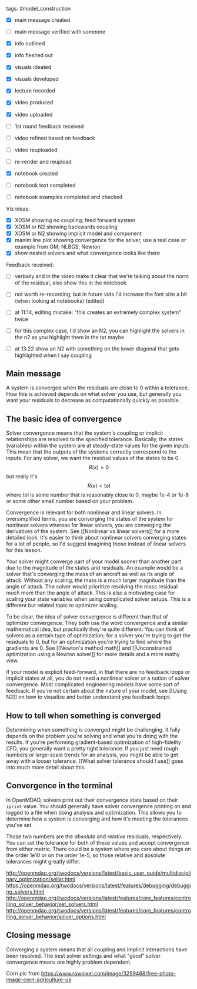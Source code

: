 tags: #model_construction 

- [x] main message created
- [ ] main message verified with someone
- [x] info outlined
- [x] info fleshed out
- [x] visuals ideated
- [x] visuals developed
- [x] lecture recorded
- [x] video produced
- [x] video uploaded
- [ ] 1st round feedback received
- [ ] video refined based on feedback
- [ ] video reuploaded
- [ ] re-render and reupload

- [x] notebook created
- [ ] notebook text completed
- [ ] notebook examples completed and checked

Viz ideas:
- [x] XDSM showing no coupling; feed forward system
- [x] XDSM or N2 showing backwards coupling
- [x] XDSM or N2 showing implicit model and component
- [x] manim line plot showing convergence for the solver, use a real case or example from OM; NLBGS, Newton
- [x] show nested solvers and what convergence looks like there

Feedback received:
- [ ] verbally and in the video make it clear that we're talking about the norm of the residual, also show this in the notebook
- [ ] not worth re-recording, but in future vids I'd increase the font size a bit (when looking at notebooks) (edited) 
- [ ] at 11:14, editing mistake: "this creates an extremely complex system" twice
- [ ] for this complex case, I'd show an N2, you can highlight the solvers in the n2 as you highlight them in the txt maybe
- [ ] at 13:22 show an N2 with something on the lower diagonal that gets highlighted when I say coupling


## Main message
A system is converged when the residuals are close to 0 within a tolerance. How this is achieved depends on what solver you use, but generally you want your residuals to decrease as computationally quickly as possible.

## The basic idea of convergence
Solver convergence means that the system's coupling or implicit relationships are resolved to the specified tolerance. Basically, the states (variables) within the system are at steady-state values for the given inputs. This mean that the outputs of the systems correctly correspond to the inputs. For any solver, we want the residual values of the states to be 0.
$$ R(x) = 0 $$ but really it's
$$ R(x) < \text{tol} $$
where $\text{tol}$ is some number that is reasonably close to 0, maybe 1e-4 or 1e-8 or some other small number based on your problem.

Convergence is relevant for both nonlinear and linear solvers. In oversimplified terms, you are converging the states of the system for nonlinear solvers whereas for linear solvers, you are converging the derivatives of the system. See [[Nonlinear vs linear solvers]] for a more detailed look. It's easier to think about nonlinear solvers converging states for a lot of people, so I'd suggest imagining those instead of linear solvers for this lesson.

Your solver might converge part of your model sooner than another part due to the magnitude of the states and residuals. An example would be a solver that's converging the mass of an aircraft as well as its angle of attack. Without any scaling, the mass is a much larger magnitude than the angle of attack. The solver would prioritize resolving the mass residual much more than the angle of attack. This is also a motivating case for scaling your state variables when using complicated solver setups. This is a different but related topic to optimizer scaling.

To be clear, the idea of solver convergence is different than that of optimizer convergence. They both use the word convergence and a similar mathematical idea, but practically they're quite different. You can think of solvers as a certain type of optimization; for a solver you're trying to get the residuals to 0, but for an optimization you're trying to find where the gradients are 0. See [[Newton's method math]] and [[Unconstrained optimization using a Newton solver]] for more details and a more mathy view.

If your model is explicit feed-forward, in that there are no feedback loops or implicit states at all, you do not need a nonlinear solver or a notion of solver convergence. Most complicated engineering models have some sort of feedback. If you're not certain about the nature of your model, see [[Using N2]] on how to visualize and better understand you feedback loops.

## How to tell when something is converged
Determining when something is converged might be challenging. It fully depends on the problem you're solving and what you're doing with the results. If you're performing gradient-based optimization of high-fidelity CFD, you generally want a pretty tight tolerance. If you just need rough numbers or large-scale trends for an analysis, you might be able to get away with a looser tolerance. [[What solver tolerance should I use]] goes into much more detail about this.

## Convergence in the terminal
In OpenMDAO, solvers print out their convergence state based on their `iprint` value. You should generally have solver convergence printing on and logged to a file when doing analysis and optimization. This allows you to determine how a system is converging and how it's meeting the tolerances you've set.

Those two numbers are the *absolute* and *relative* residuals, respectively. You can set the tolerance for both of these values and accept convergence from either metric. There could be a system where you care about things on the order 1e10 or on the order 1e-5, so those relative and absolute tolerances might greatly differ.

http://openmdao.org/twodocs/versions/latest/basic_user_guide/multidisciplinary_optimization/sellar.html
https://openmdao.org/twodocs/versions/latest/features/debugging/debugging_solvers.html
http://openmdao.org/twodocs/versions/latest/features/core_features/controlling_solver_behavior/set_solvers.html
http://openmdao.org/twodocs/versions/latest/features/core_features/controlling_solver_behavior/solver_options.html

## Closing message
Converging a system means that all coupling and implicit interactions have been resolved. The best solver settings and what "good" solver convergence means are highly problem dependent.

Corn pic from https://www.rawpixel.com/image/3259468/free-photo-image-corn-agriculture-us
